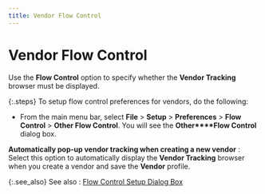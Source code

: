 ```yaml
---
title: Vendor Flow Control
---
```


# Vendor Flow Control


Use the **Flow Control** option  to specify whether the **Vendor Tracking**  browser must be displayed.


{:.steps}
To setup  flow control preferences for vendors, do the following:

- From the main  menu bar, select **File** > **Setup** > **Preferences**  > **Flow Control** > **Other 
 Flow Control**. You will see the **Other****Flow Control** dialog box.



**Automatically pop-up vendor tracking  when creating a new vendor**
: Select this option to automatically display  the **Vendor Tracking** browser when  you create a vendor and save the **Vendor**  profile.


{:.see_also}
See also
: [Flow  Control Setup Dialog Box]({{site.bp_chm}}/flow-ctrl/ctrl/opt/flow_control_setup_dialog_box_step_by_step_bp.html)
